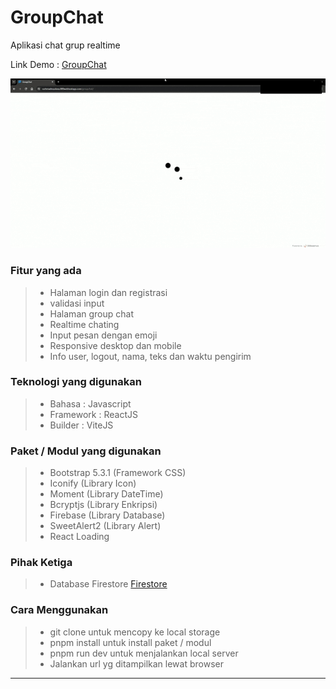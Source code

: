 # GroupChat
Aplikasi chat grup realtime

Link Demo : [GroupChat](https://rachmadmaulana.000webhostapp.com/groupchat)

![GroupChat](groupchat.gif)

### Fitur yang ada
> - Halaman login dan registrasi
> - validasi input
> - Halaman group chat
> - Realtime chating
> - Input pesan dengan emoji
> - Responsive desktop dan mobile
> - Info user, logout, nama, teks dan waktu pengirim

### Teknologi yang digunakan
> - Bahasa : Javascript
> - Framework : ReactJS
> - Builder : ViteJS

### Paket / Modul yang digunakan
> - Bootstrap 5.3.1 (Framework CSS)
> - Iconify (Library Icon)
> - Moment (Library DateTime)
> - Bcryptjs (Library Enkripsi)
> - Firebase (Library Database)
> - SweetAlert2 (Library Alert)
> - React Loading

### Pihak Ketiga
> - Database Firestore [Firestore](https://firebase.google.com/docs/firestore)

### Cara Menggunakan
> - git clone untuk mencopy ke local storage
> - pnpm install untuk install paket / modul
> - pnpm run dev untuk menjalankan local server
> - Jalankan url yg ditampilkan lewat browser

---